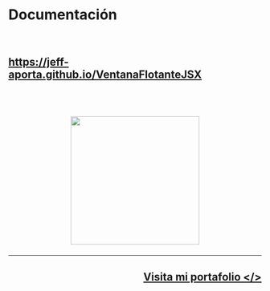 <h1>
Documentación
</h1>
<br/>
<h2>
    <a 
        href="https://jeff-aporta.github.io/VentanaFlotanteJSX" 
        target="_blank"
    >
        https://jeff-aporta.github.io/VentanaFlotanteJSX
        <br/>
        <br/>
        <br/>
        <p align="center">
            <img 
                src="https://jeff-aporta.github.io/VentanaFlotanteJSX/src/img/logo.png" 
                width="256"
            />
        </p>
    </a>
</h2>
<hr>
<h2 align="right">
    <a 
        href="https://jeff-aporta.github.io/portafolio" 
        target="_blank"
    >
        Visita mi portafolio &lt;/&gt;
    </a>
    <br>
    <br>
</h2>